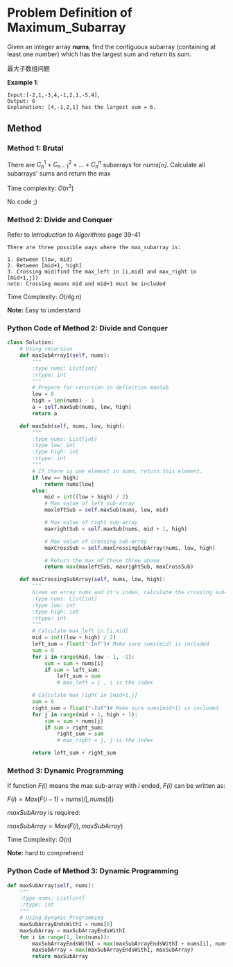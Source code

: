 # Problem Definition of Maximum_Subarray

Given an integer array **nums**, find the contiguous subarray (containing at least one number) which has the largest sum and return its sum.

最大子数组问题

**Example 1**:

    Input:[-2,1,-3,4,-1,2,1,-5,4],
    Output: 6
    Explanation: [4,-1,2,1] has the largest sum = 6.

## Method

### Method 1: Brutal

There are
$C^1_{n} + C^2_{n-1} + ... + C^n_n$
subarrays for *nums[n]*.
Calculate all subarrays' sums and return the max

Time complexity: $O(n^2)$

No code ;)

### Method 2: Divide and Conquer
Refer to *Introduction to Algorithms* page 39-41

    There are three possible ways where the max_subarray is:

    1. Between [low, mid]
    2. Between [mid+1, high]
    3. Crossing mid(find the max_left in [i,mid] and max_right in [mid+1,j])
    note: Crossing means mid and mid+1 must be included

Time Complexity: $O(n\lg{n})$

**Note:** Easy to understand

### Python Code of Method 2: Divide and Conquer

```python
class Solution:
    # Using recursion
    def maxSubArray1(self, nums):
        """
        :type nums: List[int]
        :rtype: int
        """
        # Prepare for recursion in definition maxSub
        low = 0
        high = len(nums) - 1
        a = self.maxSub(nums, low, high)
        return a

    def maxSub(self, nums, low, high):
        """
        :type nums: List[int]
        :type low: int
        :type high: int
        :rtype: int
        """
        # If there is one element in nums, return this element.
        if low == high:
            return nums[low]
        else:
            mid = int((low + high) / 2)
            # Max value of left sub-array
            maxleftSub = self.maxSub(nums, low, mid)

            # Max value of right sub-array
            maxrightSub = self.maxSub(nums, mid + 1, high)

            # Max value of crossing sub-array
            maxCrossSub = self.maxCrossingSubArray(nums, low, high)

            # Return the max of those three above
            return max(maxleftSub, maxrightSub, maxCrossSub)

    def maxCrossingSubArray(self, nums, low, high):
        """
        Given an array nums and it's index, calculate the crossing sub-array
        :type nums: List[int]
        :type low: int
        :type high: int
        :rtype: int
        """
        # Calculate max_left in [i,mid]
        mid = int((low + high) / 2)
        left_sum = float('-Inf')# Make sure sums[mid] is included
        sum = 0
        for i in range(mid, low - 1, -1):
            sum = sum + nums[i]
            if sum > left_sum:
                left_sum = sum
                # max_left = i , i is the index

        # Calculate max_right in [mid+1,j]
        sum = 0
        right_sum = float("-Inf")# Make sure sums[mid+1] is included
        for j in range(mid + 1, high + 1):
            sum = sum + nums[j]
            if sum > right_sum:
                right_sum = sum
                # max_right = j, j is the index

        return left_sum + right_sum
```

### Method 3: Dynamic Programming

If function *F(i)* means the max sub-array with *i* ended, *F(i)* can be written as:

$F(i) =  Max(F(i-1) + nums[i], nums[i])$

$maxSubArray$ is required:

$maxSubArray = Max(F(i), maxSubArray)$

Time Complexity: $O(n)$

**Note:** hard to comprehend

### Python Code of Method 3: Dynamic Programming

```python
def maxSubArray(self, nums):
    """
    :type nums: List[int]
    :rtype: int
    """
    # Using Dynamic Programming
    maxSubArrayEndsWithI = nums[0]
    maxSubArray = maxSubArrayEndsWithI
    for i in range(1, len(nums)):
        maxSubArrayEndsWithI = max(maxSubArrayEndsWithI + nums[i], nums[i])
        maxSubArray = max(maxSubArrayEndsWithI, maxSubArray)
        return maxSubArray
```